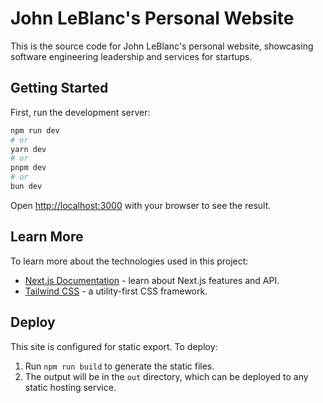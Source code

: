 # John LeBlanc's Personal Website

This is the source code for John LeBlanc's personal website, showcasing software engineering leadership and services for startups.

## Getting Started

First, run the development server:

```bash
npm run dev
# or
yarn dev
# or
pnpm dev
# or
bun dev
```

Open [http://localhost:3000](http://localhost:3000) with your browser to see the result.

## Learn More

To learn more about the technologies used in this project:

- [Next.js Documentation](https://nextjs.org/docs) - learn about Next.js features and API.
- [Tailwind CSS](https://tailwindcss.com/docs) - a utility-first CSS framework.

## Deploy

This site is configured for static export. To deploy:

1. Run `npm run build` to generate the static files.
2. The output will be in the `out` directory, which can be deployed to any static hosting service.